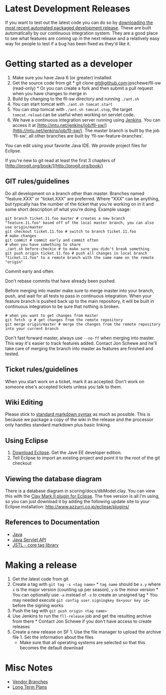 Latest Development Releases
===========================

If you want to test out the latest code you can do so by [downloading the most recent automated packaged development release](http://mtu.net/jenkins/job/fll-sw-devel-release/). These are built automatically by our continuous integration system. They are a good place to see what features are coming up in the next release and a relatively easy way for people to test if a bug has been fixed as they'd like it.


Getting started as a developer
==============================

  1. Make sure you have Java 6 (or greater) installed
  1. Get the source code from git
    * git clone git@github.com:jpschewe/fll-sw (read-only)
    * Or you can create a fork and then submit a pull request when you have changes to merge in
  1. Build by changing to the fll-sw directory and running `./ant.sh`
  1. You can start tomcat with `./ant.sh tomcat.start`
  1. You can stop tomcat with `./ant.sh tomcat.stop`, the target `tomcat.reload` can be useful when working on servlet code.
  1. We have a continuous integration server running using [Jenkins](http://jenkins-ci.org/). You can access it at [http://mtu.net/jenkins/job/fll-sw/](http://mtu.net/jenkins/job/fll-sw/). The master branch is built by the job 'fll-sw', all other branches are built by 'fll-sw-feature-branches'.

You can edit using your favorite Java IDE. We provide project files for Eclipse.

If you're new to git read at least the first 3 chapters of [http://progit.org/book/](http://progit.org/book/)



GIT rules/guidelines
---------------------

Do all development on a branch other than master. Branches named "feature.XXX" or "ticket.XXX" are preferred. Where "XXX" can be anything, but typically has the number of the ticket that you're working on in it and some short description of what you're doing. Example usage:


    git branch ticket.11.foo master # creates a new branch "feature.11.foo" based off of the local master branch, you can also use origin/master
    git checkout ticket.11.foo # switch to branch ticket.11.foo
    # make changes
    git commit # commit early and commit often
    # when you have something to share
    ./ant.sh before-checkin # to make sure you didn't break something
    git push origin ticket.11.foo # push all changes in local branch "ticket.11.foo" to a remote branch with the same name on the remote "origin"


Commit early and often.

Don't rebase commits that have already been pushed.

Before merging into master make sure to merge master into your branch, push, and wait for all tests to pass in continuous integration.
When your feature branch is pushed back up to the main repository, it will be built in continuous integration to be sure that nothing is broken.

    # when you want to get changes from master
    git fetch -p # get changes from the remote repository
    git merge origin/master # merge the changes from the remote repository into your current branch

Don't fast forward master, always use `--no-ff` when merging into master. This way it's easier to track features added. Contact Jon Schewe and he'll take care of merging the branch into master as features are finished and tested. 



Ticket rules/guidelines
------------------------
When you start work on a ticket, mark it as accepted. Don't work on someone else's accepted tickets unless you talk to them.


Wiki Editing
------------
Please stick to [standard markdown syntax](http://daringfireball.net/projects/markdown/syntax) as much as possible. This is because we package a copy of the wiki in the release and the processor only handles standard markdown plus basic linking.


Using Eclipse
-------------

  1. [Download Eclipse](http://www.eclipse.org/downloads/). Get the Jave EE developer edition.
  1. Tell Eclipse to import an existing project and point it to the root of the git checkout


Viewing the database diagram
----------------------------

There is a database diagram in scoring/docs/dbModel.clay. You can view this with the [Clay Mark II plugin for Eclipse](http://www.azzurri.jp/en/clay/index.html). The free version is all I'm using, so you can just download it by adding the following update site to your Eclipse installation: http://www.azzurri.co.jp/eclipse/plugins/



References to Documentation
---------------------------

  * [Java](http://download.oracle.com/javase/6/docs/api/index.html)
  * [Java Servlet API](http://download.oracle.com/docs/cd/E17802_01/products/products/servlet/2.5/docs/servlet-2_5-mr2/index.html)
  * [JSTL - core tag library](http://download.oracle.com/docs/cd/E17802_01/products/products/jsp/jstl/1.1/docs/tlddocs/index.html)



Making a release
=================

  1. Get the latest code from git
  1. Create a tag with `git tag -s <tag name>`
    * `tag name` should be `x.y` where `x` is the major version (counting up per season), `y` is the minor version
    * You can optionally use `-a` instead of `-s` to create an unsigned tag
    * You may needed execute `git config user.signingkey 0x<your key id>` before the signing works 
  1. Push the tag with `git push origin <tag name>`
  1. Use Jenkins to run the `fll-release` job and get the resulting archive from there
    * Contact Jon Schewe if you don't have access to create releases
  1. Create a new release on SF
    1. Use the file manager to upload the archive file
    1. Set the information about the files
      * Make sure that all operating systems are selected so that this becomes the default download

Misc Notes
===========

  * [Vendor Branches](VendorBranches.md)
  * [Long Term Plans](LongTermPlans.md)
